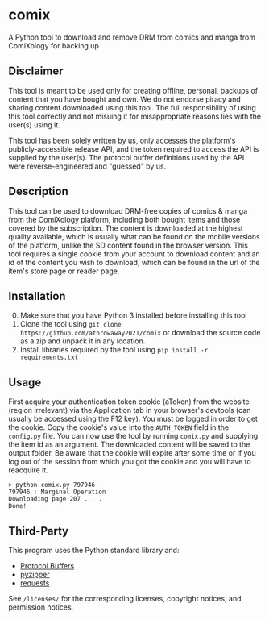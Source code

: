 # comix
A Python tool to download and remove DRM from comics and manga from ComiXology for backing up

## Disclaimer

This tool is meant to be used only for creating offline, personal, backups of content that you have bought and own. We do not endorse piracy and sharing content downloaded using this tool. The full responsibility of using this tool correctly and not misuing it for misappropriate reasons lies with the user(s) using it.

This tool has been solely written by us, only accesses the platform's publicly-accessible release API, and the token required to access the API is supplied by the user(s). The protocol buffer definitions used by the API were reverse-engineered and "guessed" by us.

## Description

This tool can be used to download DRM-free copies of comics & manga from the ComiXology platform, including both bought items and those covered by the subscription. The content is downloaded at the highest quality available, which is usually what can be found on the mobile versions of the platform, unlike the SD content found in the browser version. This tool requires a single cookie from your account to download content and an id of the content you wish to download, which can be found in the url of the item's store page or reader page.

## Installation

0. Make sure that you have Python 3 installed before installing this tool
1. Clone the tool using `git clone https://github.com/athrowaway2021/comix` or download the source code as a zip and unpack it in any location.
2. Install libraries required by the tool using `pip install -r requirements.txt`

## Usage

First acquire your authentication token cookie (aToken) from the website (region irrelevant) via the Application tab in your browser's devtools (can usually be accessed using the F12 key). You must be logged in order to get the cookie. Copy the cookie's value into the `AUTH_TOKEN` field in the `config.py` file. You can now use the tool by running `comix.py` and supplying the item id as an argument. The downloaded content will be saved to the output folder. Be aware that the cookie will expire after some time or if you log out of the session from which you got the cookie and you will have to reacquire it.

```
> python comix.py 797946
797946 : Marginal Operation
Downloading page 207 . . .
Done!
```

## Third-Party
This program uses the Python standard library and:
  - [Protocol Buffers](https://github.com/protocolbuffers/protobuf)
  - [pyzipper](https://github.com/danifus/pyzipper)
  - [requests](https://github.com/psf/requests)

See `/licenses/` for the corresponding licenses, copyright notices, and permission notices.
